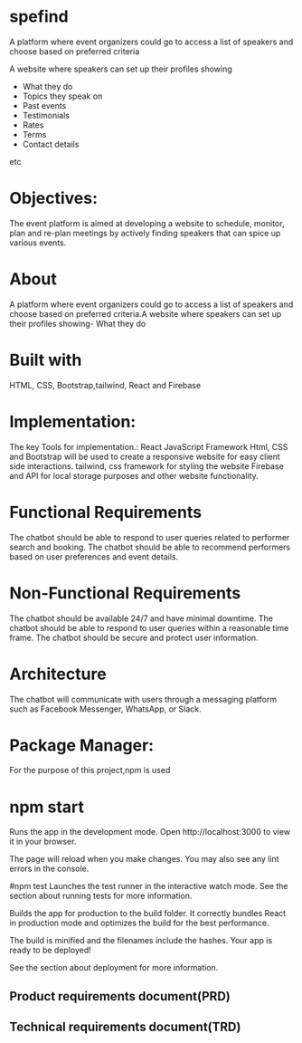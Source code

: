 # spefind

A platform where event organizers could go to access a list of speakers and choose based on preferred criteria

A website where speakers can set up their profiles showing

- What they do
- Topics they speak on
- Past events 
- Testimonials
- Rates
- Terms
- Contact details

etc

# Objectives:

The event platform is aimed at developing a website to schedule, monitor, plan and re-plan meetings by actively finding speakers that can spice up various events.

# About 
A platform where event organizers could go to access a list of speakers and choose based on preferred criteria.A website where speakers can set up their profiles showing- What they do




# Built with
HTML, CSS, Bootstrap,tailwind, React and Firebase


# Implementation:

The key Tools for implementation.:
React JavaScript Framework
Html, CSS and Bootstrap will be used to create a responsive website for easy client side interactions.
tailwind, css framework for styling the website
Firebase and API for local storage purposes and other website functionality.


# Functional Requirements

The chatbot should be able to respond to user queries related to performer search and booking.
The chatbot should be able to recommend performers based on user preferences and event details.

# Non-Functional Requirements

The chatbot should be available 24/7 and have minimal downtime.
The chatbot should be able to respond to user queries within a reasonable time frame.
The chatbot should be secure and protect user information.

# Architecture
The chatbot will communicate with users through a messaging platform such as Facebook Messenger, WhatsApp, or Slack.


# Package Manager:
For the purpose of this project,npm is used

# npm start
Runs the app in the development mode.
Open http://localhost:3000 to view it in your browser.

The page will reload when you make changes.
You may also see any lint errors in the console.

#npm test
Launches the test runner in the interactive watch mode.
See the section about running tests for more information.

Builds the app for production to the build folder.
It correctly bundles React in production mode and optimizes the build for the best performance.

The build is minified and the filenames include the hashes.
Your app is ready to be deployed!

See the section about deployment for more information.

## Product requirements document(PRD)

## Technical requirements document(TRD)
